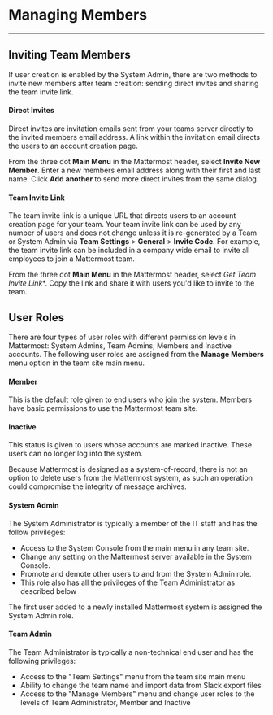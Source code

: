 # Managing Members  
___

## Inviting Team Members

If user creation is enabled by the System Admin, there are two methods to invite new members after team creation: sending direct invites and sharing the team invite link.

#### Direct Invites  

Direct invites are invitation emails sent from your teams server directly to the invited members email address. A link within the invitation email directs the users to an account creation page.

From the three dot **Main Menu** in the Mattermost header, select **Invite New Member**. Enter a new members email address along with their first and last name. Click **Add another** to send more direct invites from the same dialog.

#### Team Invite Link  

The team invite link is a unique URL that directs users to an account creation page for your team. Your team invite link can be used by any number of users and does not change unless it is re-generated by a Team or System Admin via **Team Settings** > **General** > **Invite Code**. For example, the team invite link can be included in a company wide email to invite all employees to join a Mattermost team.

From the three dot **Main Menu** in the Mattermost header, select *Get Team Invite Link**. Copy the link and share it with users you'd like to invite to the team.

## User Roles  

There are four types of user roles with different permission levels in Mattermost: System Admins, Team Admins, Members and Inactive accounts. The following user roles are assigned from the **Manage Members** menu option in the team site main menu. 

#### Member 

This is the default role given to end users who join the system. Members have basic permissions to use the Mattermost team site.

#### Inactive 

This status is given to users whose accounts are marked inactive. These users can no longer log into the system. 

Because Mattermost is designed as a system-of-record, there is not an option to delete users from the Mattermost system, as such an operation could compromise the integrity of message archives. 

#### System Admin

The System Administrator is typically a member of the IT staff and has the follow privileges: 

- Access to the System Console from the main menu in any team site. 
- Change any setting on the Mattermost server available in the System Console.
- Promote and demote other users to and from the System Admin role.
- This role also has all the privileges of the Team Administrator as described below

The first user added to a newly installed Mattermost system is assigned the System Admin role. 

#### Team Admin 

The Team Administrator is typically a non-technical end user and has the following privileges: 

- Access to the "Team Settings" menu from the team site main menu
- Ability to change the team name and import data from Slack export files
- Access to the "Manage Members" menu and change user roles to the levels of Team Administrator, Member and Inactive



